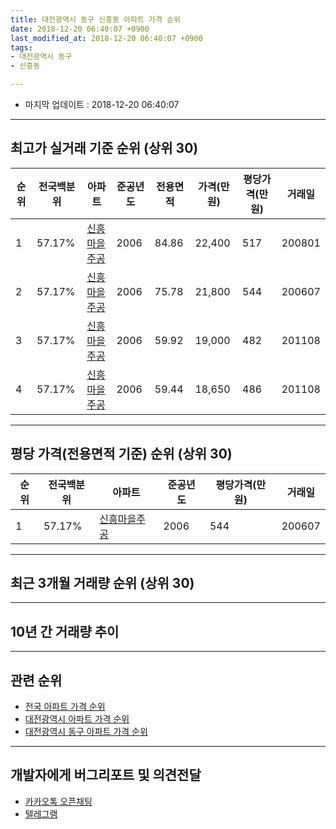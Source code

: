 ```yaml
---
title: 대전광역시 동구 신흥동 아파트 가격 순위
date: 2018-12-20 06:40:07 +0900
last_modified_at: 2018-12-20 06:40:07 +0900
tags:
- 대전광역시 동구
- 신흥동

---
```


* 마지막 업데이트 : 2018-12-20 06:40:07

---

## 최고가 실거래 기준 순위 (상위 30)


|순위|전국백분위|아파트|준공년도|전용면적|가격(만원)|평당가격(만원)|거래일|
|---|---|---|---|---|---|---|---|
|1|57.17%|[신흥마을주공](https://search.naver.com/search.naver?query=%EB%8C%80%EC%A0%84%EA%B4%91%EC%97%AD%EC%8B%9C+%EB%8F%99%EA%B5%AC+%EC%8B%A0%ED%9D%A5%EB%8F%99+%EC%8B%A0%ED%9D%A5%EB%A7%88%EC%9D%84%EC%A3%BC%EA%B3%B5)|2006|84.86|22,400|517|200801|
|2|57.17%|[신흥마을주공](https://search.naver.com/search.naver?query=%EB%8C%80%EC%A0%84%EA%B4%91%EC%97%AD%EC%8B%9C+%EB%8F%99%EA%B5%AC+%EC%8B%A0%ED%9D%A5%EB%8F%99+%EC%8B%A0%ED%9D%A5%EB%A7%88%EC%9D%84%EC%A3%BC%EA%B3%B5)|2006|75.78|21,800|544|200607|
|3|57.17%|[신흥마을주공](https://search.naver.com/search.naver?query=%EB%8C%80%EC%A0%84%EA%B4%91%EC%97%AD%EC%8B%9C+%EB%8F%99%EA%B5%AC+%EC%8B%A0%ED%9D%A5%EB%8F%99+%EC%8B%A0%ED%9D%A5%EB%A7%88%EC%9D%84%EC%A3%BC%EA%B3%B5)|2006|59.92|19,000|482|201108|
|4|57.17%|[신흥마을주공](https://search.naver.com/search.naver?query=%EB%8C%80%EC%A0%84%EA%B4%91%EC%97%AD%EC%8B%9C+%EB%8F%99%EA%B5%AC+%EC%8B%A0%ED%9D%A5%EB%8F%99+%EC%8B%A0%ED%9D%A5%EB%A7%88%EC%9D%84%EC%A3%BC%EA%B3%B5)|2006|59.44|18,650|486|201108|


---

## 평당 가격(전용면적 기준) 순위 (상위 30)


|순위|전국백분위|아파트|준공년도|평당가격(만원)|거래일|
|---|---|---|---|---|---|
|1|57.17%|[신흥마을주공](https://search.naver.com/search.naver?query=%EB%8C%80%EC%A0%84%EA%B4%91%EC%97%AD%EC%8B%9C+%EB%8F%99%EA%B5%AC+%EC%8B%A0%ED%9D%A5%EB%8F%99+%EC%8B%A0%ED%9D%A5%EB%A7%88%EC%9D%84%EC%A3%BC%EA%B3%B5)|2006|544|200607|


---

## 최근 3개월 거래량 순위 (상위 30)


<div style="width:100%;">
    <canvas id="deal_count_ranking" height="250"></canvas>
</div>


<script>
new Chart(document.getElementById("deal_count_ranking"), {
    type: 'horizontalBar',
    data: {
        labels: ['신흥마을주공'],
        datasets: [{
            label: '실거래 수',
            data: [5],
            borderColor: "rgba(255, 0, 128, 1)",
            backgroundColor: "rgba(255, 0, 128, 0.5)",
            fill: false,
        }]
    },
    options: {
        responsive: true,
        title: {
            display: true,
            text: '최근 3개월 거래량 순위'
        },
        tooltips: {
            mode: 'index',
            intersect: false,
            callbacks: {
                title: function(tooltipItems, data) {
                    return "실거래 수:";
                },
                label: function(tooltipItem, data) {
                    return data.labels[tooltipItem.index] + ": " + tooltipItem.xLabel;
                }
            }
        },
        hover: {
            mode: 'nearest',
            intersect: true
        },
        scales: {
            xAxes: [{
                display: true,
                scaleLabel: {
                    display: true,
                    labelString: '실거래 수'
                },
                ticks: {
                    suggestedMin: 0,
                }
            }],
            yAxes: [{
                display: true,
                ticks: {
                    autoSkip: false,
                    callback: function(value, index, values) {
                        if (value.length > 15)
                            return value.substr(0, 13) + "...";
                        else
                            return value;
                    }
                },
                scaleLabel: {
                    display: false,
                }
            }]
        }
    }
});

</script>


---

## 10년 간 거래량 추이


<div style="width:100%;">
    <canvas id="deal_progress" height="250"></canvas>
</div>

<script>
new Chart(document.getElementById("deal_progress"), {
    type: 'line',
    data: {
        labels: ['200812','200901','200902','200903','200904','200905','200906','200907','200908','200909','200910','200911','200912','201001','201002','201003','201004','201005','201006','201007','201008','201009','201010','201011','201012','201101','201102','201103','201104','201105','201106','201107','201108','201109','201110','201111','201112','201201','201202','201203','201204','201205','201206','201207','201208','201209','201210','201211','201212','201301','201302','201303','201304','201305','201306','201307','201308','201309','201310','201311','201312','201401','201402','201403','201404','201405','201406','201407','201408','201409','201410','201411','201412','201501','201502','201503','201504','201505','201506','201507','201508','201509','201510','201511','201512','201601','201602','201603','201604','201605','201606','201607','201608','201609','201610','201611','201612','201701','201702','201703','201704','201705','201706','201707','201708','201709','201710','201711','201712','201801','201802','201803','201804','201805','201806','201807','201808','201809','201810','201811','201812'],
        datasets: [{
            label: '실거래 수',
            pointRadius: 1,
            data: [0, 1, 3, 1, 0, 0, 2, 2, 2, 1, 3, 1, 4, 4, 11, 9, 7, 1, 4, 2, 1, 0, 4, 3, 4, 5, 4, 5, 2, 4, 1, 15, 17, 5, 3, 1, 3, 3, 7, 0, 3, 3, 1, 2, 1, 2, 2, 2, 5, 1, 5, 5, 3, 7, 5, 10, 7, 14, 5, 5, 7, 11, 14, 5, 10, 5, 5, 5, 6, 8, 6, 7, 2, 8, 4, 7, 5, 7, 6, 7, 5, 9, 3, 5, 4, 2, 4, 7, 0, 3, 2, 6, 5, 2, 6, 3, 1, 5, 4, 3, 7, 2, 3, 3, 6, 3, 0, 1, 1, 5, 2, 4, 3, 5, 3, 2, 3, 1, 3, 1, 1],
            borderColor: "rgba(255, 201, 14, 1)",
            backgroundColor: "rgba(255, 201, 14, 0.5)",
            fill: true,
        }]
    },
    options: {
        responsive: true,
        title: {
            display: true,
            text: '10년간 거래량 추이'
        },
        tooltips: {
            mode: 'index',
            intersect: false,
        },
        hover: {
            mode: 'nearest',
            intersect: true
        },
        scales: {
            xAxes: [{
                display: true,
                scaleLabel: {
                    display: true,
                    labelString: '년/월'
                }
            }],
            yAxes: [{
                display: true,
                ticks: {
                    suggestedMin: 0,
                },
                scaleLabel: {
                    display: true,
                    labelString: '실거래 수'
                }
            }]
        }
    }
});

</script>


---

## 관련 순위

- [전국 아파트 가격 순위](https://inasie.github.io/apt-ranking/전국)
- [대전광역시 아파트 가격 순위](https://inasie.github.io/apt-ranking/대전광역시)
- [대전광역시 동구 아파트 가격 순위](https://inasie.github.io/apt-ranking/대전광역시-동구)


---

## 개발자에게 버그리포트 및 의견전달

- [카카오톡 오픈채팅](https://open.kakao.com/o/gLJUAP4)
- [텔레그램](https://t.me/inasie)

